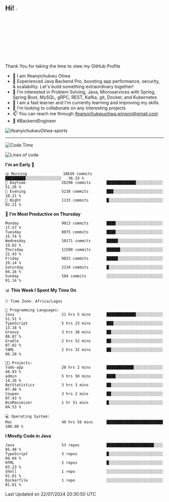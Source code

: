 <!-- BLOG-POST-LIST:START --><!-- BLOG-POST-LIST:END -->

## Hi! <img src="https://media.giphy.com/media/hvRJCLFzcasrR4ia7z/giphy.gif" width="4%"> 

Thank You for taking the time to view my GitHub Profile

- 👋 I am Ifeanyichukwu Otiwa
- 🚀 Experienced Java Backend Pro, boosting app performance, security, & scalability. Let's build something extraordinary together!
- 👀 I'm interested in Problem Solving, Java, Microservices with Spring, Spring Boot, MySQL, gRPC, REST, Kafka, git, Docker, and Kubernetes
- 🌱 I am a fast learner and I'm currently learning and improving my skills
- 💞️ I'm looking to collaborate on any interesting projects
- 📫 You can reach me through ifeanyichukwuotiwa.winson@gmail.com
- 🚀 #BackendEngineer

<p align="left" marginTop="10px"> <img src="https://komarev.com/ghpvc/?username=ifeanyichukwuOtiwa-sports&label=Profile%20views&color=0e75b6&style=for-the-badge" alt="ifeanyichukwuOtiwa-sports" /> </p>

***

<!--START_SECTION:waka-->
![Code Time](http://img.shields.io/badge/Code%20Time-2%2C678%20hrs%201%20min-blue)

![Lines of code](https://img.shields.io/badge/From%20Hello%20World%20I%27ve%20Written-12.8%20million%20lines%20of%20code-blue)

**I'm an Early 🐤** 

```text
🌞 Morning                18639 commits       █████████░░░░░░░░░░░░░░░░   36.33 % 
🌆 Daytime                26298 commits       █████████████░░░░░░░░░░░░   51.26 % 
🌃 Evening                5238 commits        ███░░░░░░░░░░░░░░░░░░░░░░   10.21 % 
🌙 Night                  1133 commits        █░░░░░░░░░░░░░░░░░░░░░░░░   02.21 % 
```
📅 **I'm Most Productive on Thursday** 

```text
Monday                   9013 commits        ████░░░░░░░░░░░░░░░░░░░░░   17.57 % 
Tuesday                  8075 commits        ████░░░░░░░░░░░░░░░░░░░░░   15.74 % 
Wednesday                10171 commits       █████░░░░░░░░░░░░░░░░░░░░   19.82 % 
Thursday                 11509 commits       ██████░░░░░░░░░░░░░░░░░░░   22.43 % 
Friday                   9822 commits        █████░░░░░░░░░░░░░░░░░░░░   19.14 % 
Saturday                 2134 commits        █░░░░░░░░░░░░░░░░░░░░░░░░   04.16 % 
Sunday                   584 commits         ░░░░░░░░░░░░░░░░░░░░░░░░░   01.14 % 
```


📊 **This Week I Spent My Time On** 

```text
🕑︎ Time Zone: Africa/Lagos

💬 Programming Languages: 
Java                     21 hrs 5 mins       █████████████░░░░░░░░░░░░   51.51 % 
TypeScript               5 hrs 23 mins       ███░░░░░░░░░░░░░░░░░░░░░░   13.18 % 
Groovy                   3 hrs 38 mins       ██░░░░░░░░░░░░░░░░░░░░░░░   08.87 % 
Gradle                   2 hrs 52 mins       ██░░░░░░░░░░░░░░░░░░░░░░░   07.02 % 
YAML                     2 hrs 32 mins       ██░░░░░░░░░░░░░░░░░░░░░░░   06.20 % 

🐱‍💻 Projects: 
todo-app                 20 hrs 2 mins       ████████████░░░░░░░░░░░░░   48.93 % 
admin                    5 hrs 50 mins       ████░░░░░░░░░░░░░░░░░░░░░   14.26 % 
BetStatistics            3 hrs 3 mins        ██░░░░░░░░░░░░░░░░░░░░░░░   07.48 % 
Coupon                   3 hrs 2 mins        ██░░░░░░░░░░░░░░░░░░░░░░░   07.43 % 
WinMaximizer             1 hr 51 mins        █░░░░░░░░░░░░░░░░░░░░░░░░   04.53 % 

💻 Operating System: 
Mac                      40 hrs 56 mins      █████████████████████████   100.00 % 
```

**I Mostly Code in Java** 

```text
Java                     53 repos            █████████████████████░░░░   85.48 % 
TypeScript               3 repos             █░░░░░░░░░░░░░░░░░░░░░░░░   04.84 % 
HTML                     2 repos             █░░░░░░░░░░░░░░░░░░░░░░░░   03.23 % 
Shell                    1 repo              ░░░░░░░░░░░░░░░░░░░░░░░░░   01.61 % 
Dockerfile               1 repo              ░░░░░░░░░░░░░░░░░░░░░░░░░   01.61 % 
```




 Last Updated on 22/07/2024 20:30:50 UTC
<!--END_SECTION:waka-->

<!--
<p align="center">
![trophy](https://github-profile-trophy.vercel.app/?username=ifeanyichukwuOtiwa-sports&theme=onedark) (https://github.com/ryo-ma/github-profile-trophy)
</p>
-->

<!---
ifeanyi-otiwa/ifeanyi-otiwa is a ✨ special ✨ repository because its `README.md` (this file) appears on your GitHub profile.
You can click the Preview link to take a look at your changes.
--->
